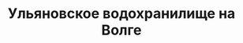 ---
title: 'Ульяновское водохранилище на Волге'
location: ''

tags: [all]
category: paddling-2700km-along-the-volga-2010
---